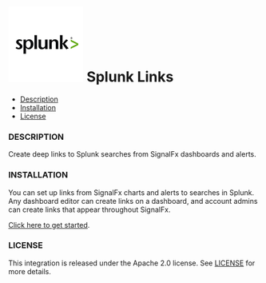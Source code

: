# ![](./img/integration_splunk.png) Splunk Links

- [Description](#description)
- [Installation](#installation)
- [License](#license)

### DESCRIPTION

Create deep links to Splunk searches from SignalFx dashboards and alerts. 

### INSTALLATION

You can set up links from SignalFx charts and alerts to searches in Splunk. Any dashboard editor can create links on a dashboard, and account admins can create links that appear throughout SignalFx. 

[Click here to get started](/#/organization/YOUR_SIGNALFX_ORG_ID?selectedKeyValue=sf_section:globaldatalinks). 

### LICENSE

This integration is released under the Apache 2.0 license. See [LICENSE](./LICENSE) for more details.
